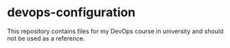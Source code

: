 # devops-configuration
This repository contains files for my DevOps course in university and should not be used as a reference.
